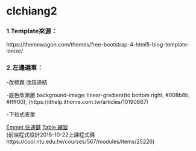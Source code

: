 # clchiang2
<h3>1.Template來源：</h3>
<p>https://themewagon.com/themes/free-bootstrap-4-html5-blog-template-ionize/</p>
<h3>2.左邊選單：</h3>
  <p>-改標題 改超連結</p>
  <p>-底色改漸層 background-image: linear-gradient(to bottom right, #008b8b, #ffff00); (https://ithelp.ithome.com.tw/articles/10190867)</p>
  <p>-下拉式表單 <div class="dropdown-menu" aria-labelledby="navbarDropdown">
                        <a class="dropdown-item" href="./Emmet.html">Emmet 快速鍵</a>
                        <a class="dropdown-item" href="./table.html">Table 練習</a> </div>
      (前端程式設計2018-10-22上課程式碼https://cool.ntu.edu.tw/courses/567/modules/items/25226)
                       </p>
